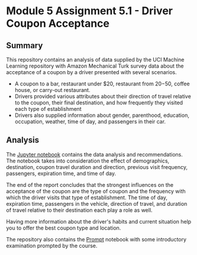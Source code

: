 # Module 5 Assignment 5.1 - Driver Coupon Acceptance

## Summary

This repository contains an analysis of data supplied by the UCI Machine Learning repository with Amazon Mechanical Turk survey data about the acceptance of a coupon by a driver presented with several scenarios.

* A coupon to a bar, restaurant under $20, restaurant from $20-$50, coffee house, or carry-out restaurant.
* Drivers provided various attributes about their direction of travel relative to the coupon, their final destination, and how frequently they visited each type of establishment
* Drivers also supplied information about gender, parenthood, education, occupation, weather, time of day, and passengers in their car.

## Analysis

The [Jupyter notebook](report.ipynb) contains the data analysis and recommendations. The notebook takes into consideration the effect of demographics, destination, coupon travel duration and direction, previous visit frequency, passengers, expiration time, and time of day. 

The end of the report concludes that the strongest influences on the acceptance of the coupon are the type of coupon and the frequency with which the driver visits that type of establishment. The time of day, expiration time, passengers in the vehicle, direction of travel, and duration of travel relative to their destination each play a role as well. 

Having more information about the driver's habits and current situation help you to offer the best coupon type and location.

The repository also contains the [Prompt](prompt.ipynb) notebook with some introductory examination prompted by the course.